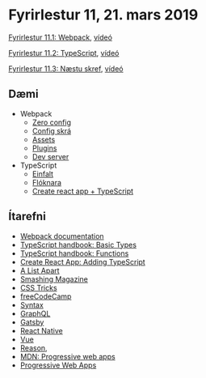 
# Fyrirlestur 11, 21. mars 2019

[Fyrirlestur 11.1: Webpack](11.1.webpack.md), [vídeó](https://youtu.be/-QflGExg62g)

[Fyrirlestur 11.2: TypeScript](11.2.typescript.md), [vídeó](https://youtu.be/sXZN5Uc7UkE)

[Fyrirlestur 11.3: Næstu skref](11.3.next-steps.md), [vídeó](https://youtu.be/UKmm5nxUr0s)

## Dæmi

* Webpack
  - [Zero config](daemi/webpack/01.zero)
  - [Config skrá](daemi/webpack/02.config)
  - [Assets](daemi/webpack/03.assets)
  - [Plugins](daemi/webpack/04.html)
  - [Dev server](daemi/webpack/05.dev)
* TypeScript
  - [Einfalt](daemi/typescript/01.basic)
  - [Flóknara](daemi/typescript/02.advanced)
  - [Create react app + TypeScript](daemi/typescript/03.cra-ts)

## Ítarefni

* [Webpack documentation](https://webpack.js.org/concepts)
* [TypeScript handbook: Basic Types](http://www.typescriptlang.org/docs/handbook/basic-types.html)
* [TypeScript handbook: Functions](http://www.typescriptlang.org/docs/handbook/functions.html)
* [Create React App: Adding TypeScript](https://facebook.github.io/create-react-app/docs/adding-typescript)
* [A List Apart](https://alistapart.com/)
* [Smashing Magazine](https://www.smashingmagazine.com/)
* [CSS Tricks](https://css-tricks.com/)
* [freeCodeCamp](https://medium.freecodecamp.org/)
* [Syntax](https://syntax.fm/)
* [GraphQL](https://graphql.org/)
* [Gatsby](https://www.gatsbyjs.org/)
* [React Native](https://facebook.github.io/react-native/)
* [Vue](https://vuejs.org/)
* [Reason](https://reasonml.github.io/),
* [MDN: Progressive web apps](https://developer.mozilla.org/en-US/docs/Web/Progressive_web_apps)
* [Progressive Web Apps](https://developers.google.com/web/progressive-web-apps/)
